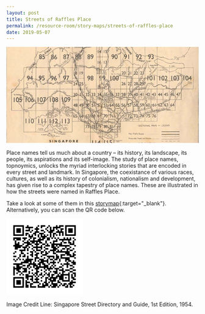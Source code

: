 ```yaml
---
layout: post
title: Streets of Raffles Place
permalink: /resource-room/story-maps/streets-of-raffles-place
date: 2019-05-07
---
```


![Banner for Streets of Raffles Place Story Map](/images/banner-streets-of-raffles-place.jpg)

Place names tell us much about a country – its history, its landscape, its people, its aspirations and its self-image. The study of place names, topnoymics, unlocks the myriad interlocking stories that are encoded in every street and landmark. In Singapore, the coexistance of various races, cultures, as well as its history of colonialism, nationalism and development, has given rise to a complex tapestry of place names. These are illustrated in how the streets were named in Raffles Place.

Take a look at some of them in this [storymap](https://uploads.knightlab.com/storymapjs/be07f88bbb474da1dff518b7264b010c/raffles-place-the-streets/index.html){:target="_blank"}. Alternatively, you can scan the QR code below.

![QR for Streets of Raffles Place VR Tour](/images/qr-streets-of-raffles-place.png)

Image Credit Line: Singapore Street Directory and Guide, 1st Edition, 1954.